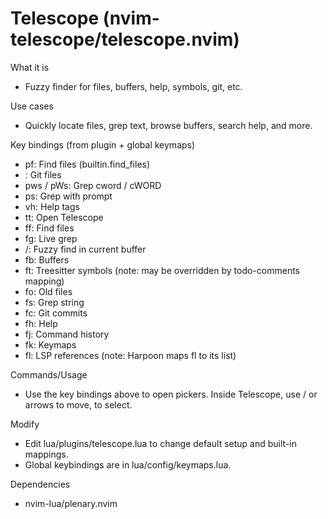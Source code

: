 # Telescope (nvim-telescope/telescope.nvim)

What it is
- Fuzzy finder for files, buffers, help, symbols, git, etc.

Use cases
- Quickly locate files, grep text, browse buffers, search help, and more.

Key bindings (from plugin + global keymaps)
- <leader>pf: Find files (builtin.find_files)
- <C-p>: Git files
- <leader>pws / <leader>pWs: Grep cword / cWORD
- <leader>ps: Grep with prompt
- <leader>vh: Help tags
- <leader>tt: Open Telescope
- <leader>ff: Find files
- <leader>fg: Live grep
- <leader>/: Fuzzy find in current buffer
- <leader>fb: Buffers
- <leader>ft: Treesitter symbols (note: may be overridden by todo-comments mapping)
- <leader>fo: Old files
- <leader>fs: Grep string
- <leader>fc: Git commits
- <leader>fh: Help
- <leader>fj: Command history
- <leader>fk: Keymaps
- <leader>fl: LSP references (note: Harpoon maps <leader>fl to its list)

Commands/Usage
- Use the key bindings above to open pickers. Inside Telescope, use <C-j>/<C-k> or arrows to move, <CR> to select.

Modify
- Edit lua/plugins/telescope.lua to change default setup and built-in mappings.
- Global keybindings are in lua/config/keymaps.lua.

Dependencies
- nvim-lua/plenary.nvim
